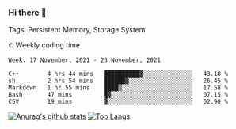 ### Hi there 👋

Tags: Persistent Memory, Storage System

<!--

[![Anurag's github stats](https://github-readme-stats.vercel.app/api?username=wwyf)](https://github.com/anuraghazra/github-readme-stats)

[![Anurag's github stats](https://github-readme-stats.vercel.app/api?username=wwyf&count_private=true)](https://github.com/anuraghazra/github-readme-stats)


[![Top Langs](https://github-readme-stats.vercel.app/api/top-langs/?username=wwyf&count_private=true&&hide=jupyter%20notebook,html)](https://github.com/anuraghazra/github-readme-stats)



-->


⏱ Weekly coding time

<!--START_SECTION:waka-->
```text
Week: 17 November, 2021 - 23 November, 2021

C++        4 hrs 44 mins   ██████████▓░░░░░░░░░░░░░░   43.18 % 
sh         2 hrs 54 mins   ██████▓░░░░░░░░░░░░░░░░░░   26.45 % 
Markdown   1 hr 55 mins    ████▒░░░░░░░░░░░░░░░░░░░░   17.58 % 
Bash       47 mins         █▓░░░░░░░░░░░░░░░░░░░░░░░   07.15 % 
CSV        19 mins         ▓░░░░░░░░░░░░░░░░░░░░░░░░   02.90 % 
```
<!--END_SECTION:waka-->



[![Anurag's github stats](https://github-readme-stats.vercel.app/api?username=wwyf&count_private=true&show_icons=true&hide_border=true)](https://github.com/anuraghazra/github-readme-stats) [![Top Langs](https://github-readme-stats.vercel.app/api/top-langs/?username=wwyf&count_private=true&hide=jupyter%20notebook,html,OpenEdge%20ABL&langs_count=10&layout=compact&hide_border=true)](https://github.com/anuraghazra/github-readme-stats)

<!--

[![willianrod's wakatime stats](https://github-readme-stats.vercel.app/api/wakatime?username=wwyf)](https://github.com/anuraghazra/github-readme-stats)


-->
